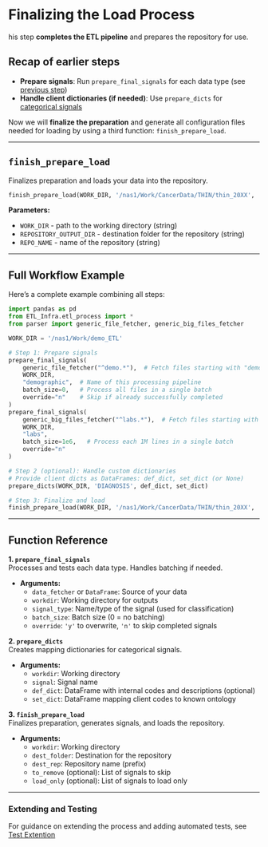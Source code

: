 # Finalizing the Load Process

his step **completes the ETL pipeline** and prepares the repository for use.

## Recap of earlier steps
* **Prepare signals**: Run `prepare_final_signals` for each data type (see [previous step](../02.Process%20Pipeline))
* **Handle client dictionaries (if needed)**: Use `prepare_dicts` for [categorical signals](../02.Process%20Pipeline/Categorical%20signal_%20Custom%20dictionaries.md)


Now we will **finalize the preparation** and generate all configuration files needed for loading by using a third function: `finish_prepare_load`.

---

## `finish_prepare_load`

Finalizes preparation and loads your data into the repository.

```python
finish_prepare_load(WORK_DIR, '/nas1/Work/CancerData/THIN/thin_20XX', 'thin')
```

**Parameters:**

* `WORK_DIR` - path to the working directory (string)
* `REPOSITORY_OUTPUT_DIR` - destination folder for the repository (string)
* `REPO_NAME` - name of the repository (string)

---

## Full Workflow Example

Here’s a complete example combining all steps:

```python
import pandas as pd
from ETL_Infra.etl_process import *
from parser import generic_file_fetcher, generic_big_files_fetcher

WORK_DIR = '/nas1/Work/demo_ETL'

# Step 1: Prepare signals
prepare_final_signals(
    generic_file_fetcher("^demo.*"),  # Fetch files starting with "demo"
    WORK_DIR,
    "demographic",  # Name of this processing pipeline
    batch_size=0,   # Process all files in a single batch
    override="n"    # Skip if already successfully completed
)
prepare_final_signals(
    generic_big_files_fetcher("^labs.*"),  # Fetch files starting with "labs"
    WORK_DIR,
    "labs",  
    batch_size=1e6,   # Process each 1M lines in a single batch
    override="n"    
)

# Step 2 (optional): Handle custom dictionaries
# Provide client dicts as DataFrames: def_dict, set_dict (or None)
prepare_dicts(WORK_DIR, 'DIAGNOSIS', def_dict, set_dict)

# Step 3: Finalize and load
finish_prepare_load(WORK_DIR, '/nas1/Work/CancerData/THIN/thin_20XX', 'thin')
```

---

## Function Reference

**1. `prepare_final_signals`**  
Processes and tests each data type. Handles batching if needed.

- **Arguments:**
  - `data_fetcher` or `DataFrame`: Source of your data
  - `workdir`: Working directory for outputs
  - `signal_type`: Name/type of the signal (used for classification)
  - `batch_size`: Batch size (0 = no batching)
  - `override`: `'y'` to overwrite, `'n'` to skip completed signals

**2. `prepare_dicts`**  
Creates mapping dictionaries for categorical signals.

- **Arguments:**
  - `workdir`: Working directory
  - `signal`: Signal name
  - `def_dict`: DataFrame with internal codes and descriptions (optional)
  - `set_dict`: DataFrame mapping client codes to known ontology

**3. `finish_prepare_load`**  
Finalizes preparation, generates signals, and loads the repository.

- **Arguments:**
  - `workdir`: Working directory
  - `dest_folder`: Destination for the repository
  - `dest_rep`: Repository name (prefix)
  - `to_remove` (optional): List of signals to skip
  - `load_only` (optional): List of signals to load only

---

### Extending and Testing

For guidance on extending the process and adding automated tests, see [Test Extention](../ETL_process%20dynamic%20testing%20of%20signals.md)